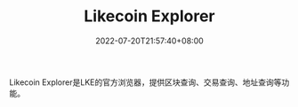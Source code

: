 ﻿---
weight: 
title: "Likecoin Explorer"
description: "Likecoin Explorer是LKE的官方浏览器，提供区块查询、交易查询、地址查询等功能"
date: 2022-07-20T21:57:40+08:00
lastmod: 2022-07-20T16:45:40+08:00
draft: false
authors: ["seven"]
featuredImage: "likecoin-explorer.jpg"
link: "https://explorer.likecoin.pro/"
tags: ["区块链浏览器","Likecoin Explorer"]
categories: ["navigation"]
navigation: ["区块链浏览器"]
lightgallery: true
toc: true
pinned: false
recommend: false
recommend1: false
---
Likecoin Explorer是LKE的官方浏览器，提供区块查询、交易查询、地址查询等功能。
